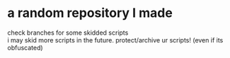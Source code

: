 # a random repository I made
check branches for some skidded scripts<br/>
i may skid more scripts in the future. protect/archive ur scripts! (even if its obfuscated)
